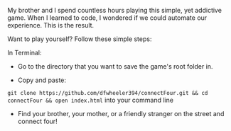 My brother and I spend countless hours playing this simple, yet addictive game.
When I learned to code, I wondered if we could automate our experience.
This is the result.


Want to play yourself? Follow these simple steps:

In Terminal:

+ Go to the directory that you want to save the game's root folder in.

+ Copy and paste:

`git clone https://github.com/dfwheeler394/connectFour.git && cd connectFour && open index.html` into your command line

+ Find your brother, your mother, or a friendly stranger on the street and connect four!
